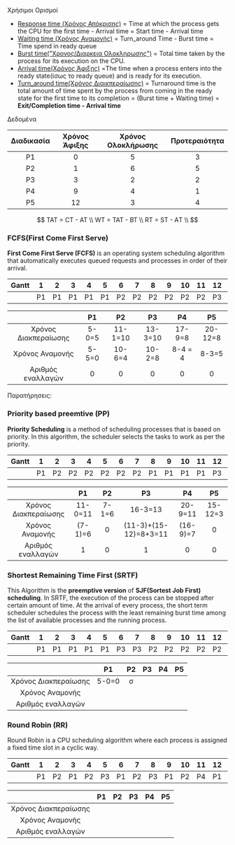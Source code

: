 Χρήσιμοι Ορισμοί

- <u>Response time (Χρόνος Απόκρισης)</u> = Time at which the process gets the CPU for the first time - Arrival time = Start time - Arrival time
- <u>Waiting time (Χρόνος Αναμονής)</u> = Turn_around Time - Burst time = Time spend in ready queue
- <u>Burst time("Χρονος/Διαρκεια Ολοκληρωσης")</u> = Total  time taken by the process for its execution on the CPU.
- <u>Arrival time(Χρόνος Άφιξης)</u> =Τhe time when a process enters into the ready state(ίσως το ready queue) and is ready for its execution.
- <u>Turn_around time(Χρόνος Διαικπεραίωσης)</u> = Turnaround time is the total amount of time spent by the process from coming in the ready state for the first time to its completion = (Burst time + Waiting time) = **Exit/Completion time - Arrival time**



Δεδομένα

| Διαδικασία | Χρόνος Άφιξης | Χρόνος Ολοκλήρωσης | Προτεραιότητα |
| :--------: | :-----------: | :----------------: | :-----------: |
|     P1     |       0       |         5          |       3       |
|     P2     |       1       |         6          |       5       |
|     P3     |       3       |         2          |       2       |
|     P4     |       9       |         4          |       1       |
|     P5     |      12       |         3          |       4       |

$$
TAT = CT - AT \\
WT = TAT - BT \\
RT = ST - AΤ \\
$$



### FCFS(First Come First Serve)

**First Come First Serve (FCFS)** is an operating system scheduling algorithm that automatically executes queued requests and processes in order of their arrival.

| Gantt |  1   |  2   |  3   |  4   |  5   |  6   |  7   |  8   |  9   | 10   |  11  | 12   |  13  |  14  |  15  |  16  |  17  |  18  |  19  |  20  |
| ----- | :--: | :--: | :--: | :--: | :--: | :--: | :--: | :--: | :--: | ---- | :--: | ---- | :--: | :--: | :--: | :--: | :--: | :--: | :--: | :--: |
|       |  P1  |  P1  |  P1  |  P1  |  P1  |  P2  |  P2  |  P2  |  P2  | P2   |  P2  | P3   |  P3  |  P4  |  P4  |  P4  |  P4  |  P5  |  P5  |  P5  |

|                      |  P1   |   P2    |   P3    |   P4    |   P5    |
| :------------------: | :---: | :-----: | :-----: | :-----: | :-----: |
| Χρόνος Διακπεραίωσης | 5-0=5 | 11-1=10 | 13-3=10 | 17-9=8  | 20-12=8 |
|   Χρόνος Αναμονής    | 5-5=0 | 10-6=4  | 10-2=8  | 8-4 = 4 |  8-3=5  |
|  Αριθμός εναλλαγών   |   0   |    0    |    0    |    0    |    0    |

Παρατήρησεις:



### Priority based preemtive (PP)

**Priority Scheduling** is a method of scheduling processes that is based on priority. In this algorithm, the scheduler selects the tasks to work as per the priority.

| Gantt |  1   |  2   |  3   |  4   |  5   |  6   |  7   |  8   |  9   | 10   |  11  | 12   |  13  |  14  |  15  |  16  |  17  |  18  |  19  |  20  |
| ----- | :--: | :--: | :--: | :--: | :--: | :--: | :--: | :--: | :--: | ---- | :--: | ---- | :--: | :--: | :--: | :--: | :--: | :--: | :--: | :--: |
|       |  P1  |  P2  |  P2  |  P2  |  P2  |  P2  |  P2  |  P1  |  P1  | P1   |  P1  | P3   |  P5  |  P5  |  P5  |  P3  |  P4  |  P4  |  P4  |  P4  |

|                      |   P1    |  P2   |          P3           |    P4    |   P5    |
| :------------------: | :-----: | :---: | :-------------------: | :------: | :-----: |
| Χρόνος Διακπεραίωσης | 11-0=11 | 7-1=6 |        16-3=13        | 20-9=11  | 15-12=3 |
|   Χρόνος Αναμονής    | (7-1)=6 |   0   | (11-3)+(15-12)=8+3=11 | (16-9)=7 |    0    |
|  Αριθμός εναλλαγών   |    1    |   0   |           1           |    0     |    0    |

### Shortest Remaining Time First (SRTF)

This Algorithm is the **preemptive version** of **SJF(Sortest Job First) scheduling**. In SRTF, the execution of the process can be stopped after certain amount of time. At the arrival of every process, the short term scheduler schedules the process with the least remaining burst time among the list of available processes and the running process.

| Gantt |  1   |  2   |  3   |  4   |  5   |  6   |  7   |  8   |  9   | 10   |  11  | 12   |  13  |  14  |  15  |  16  |  17  |  18  |  19  |  20  |
| ----- | :--: | :--: | :--: | :--: | :--: | :--: | :--: | :--: | :--: | ---- | :--: | ---- | :--: | :--: | :--: | :--: | :--: | :--: | :--: | :--: |
|       |  P1  |  P1  |  P1  |  P1  |  P1  |  P3  |  P3  |  P2  |  P2  | P2   |  P2  | P2   |  P2  |  P5  |  P5  |  P5  |  P4  |  P4  |  P4  |  P4  |

|                      |  P1   |  P2  |  P3  |  P4  |  P5  |
| :------------------: | :---: | :--: | :--: | :--: | :--: |
| Χρόνος Διακπεραίωσης | 5-0=0 |  σ   |      |      |      |
|   Χρόνος Αναμονής    |       |      |      |      |      |
|  Αριθμός εναλλαγών   |       |      |      |      |      |

### Round Robin (RR)

Round Robin is a CPU scheduling algorithm where each process is assigned a fixed time slot in a cyclic way.

| Gantt |  1   |  2   |  3   |  4   |  5   |  6   |  7   |  8   |  9   | 10   |  11  | 12   |  13  |  14  |  15  |  16  |  17  |  18  |  19  |  20  |
| ----- | :--: | :--: | :--: | :--: | :--: | :--: | :--: | :--: | :--: | ---- | :--: | ---- | :--: | :--: | :--: | :--: | :--: | :--: | :--: | :--: |
|       |  P1  |  P2  |  P1  |  P2  |  P3  |  P1  |  P2  |  P3  |  P1  | P2   |  P4  | P1   |  P2  |  P4  |  P5  |  P2  |  P4  |  P5  |  P4  |  P5  |

|                      |  P1  |  P2  |  P3  |  P4  |  P5  |
| :------------------: | :--: | :--: | :--: | :--: | :--: |
| Χρόνος Διακπεραίωσης |      |      |      |      |      |
|   Χρόνος Αναμονής    |      |      |      |      |      |
|  Αριθμός εναλλαγών   |      |      |      |      |      |